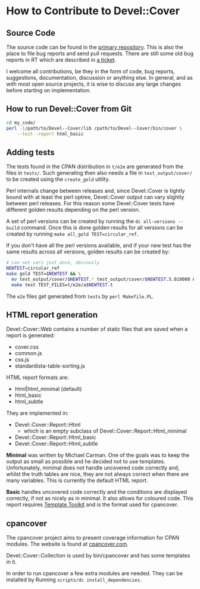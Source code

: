 # How to Contribute to Devel::Cover

## Source Code

The source code can be found in the [primary
repository](https://github.com/pjcj/Devel--Cover).  This is also the place to
file bug reports and send pull requests.  There are still some old bug reports
in RT which are described in [a
ticket](https://github.com/pjcj/Devel--Cover/issues/35).

I welcome all contributions, be they in the form of code, bug reports,
suggestions, documentation, discussion or anything else.  In general, and as
with most open source projects, it is wise to discuss any large changes before
starting on implementation.

## How to run Devel::Cover from Git

```sh
cd my_code/
perl -I/path/to/Devel--Cover/lib /path/to/Devel--Cover/bin/cover \
    --test -report html_basic
```

## Adding tests

The tests found in the CPAN distribution in `t/e2e` are generated from the
files in `tests/`.  Such generating then also needs a file in
`test_output/cover/` to be created using the `create_gold` utility.

Perl internals change between releases and, since Devel::Cover is tightly bound
with at least the perl optree, Devel::Cover output can vary slightly between
perl releases.  For this reason some Devel::Cover tests have different golden
results depending on the perl version.

A set of perl versions can be created by running the `dc all-versions --build`
command.  Once this is done golden results for all versions can be created by
running `make all_gold TEST=circular_ref`.

If you don't have all the perl versions available, and if your new test has the
same results across all versions, golden results can be created by:

```sh
# can set vars just once, obviously
NEWTEST=circular_ref
make gold TEST=$NEWTEST && \
  mv test_output/cover/$NEWTEST.* test_output/cover/$NEWTEST.5.010000 && \
  make test TEST_FILES=t/e2e/a$NEWTEST.t
```

The `e2e` files get generated from `tests` by `perl Makefile.PL`.

## HTML report generation

Devel::Cover::Web contains a number of static files that are saved when a
report is generated:

- cover.css
- common.js
- css.js
- standardista-table-sorting.js

HTML report formats are:

- html|html_minimal (default)
- html_basic
- html_subtle

They are implemented in:

- Devel::Cover::Report::Html
  - which is an empty subclass of Devel::Cover::Report::Html_minimal
- Devel::Cover::Report::Html_basic
- Devel::Cover::Report::Html_subtle

**Minimal** was written by Michael Carman.  One of the goals was to keep the
output as small as possible and he decided not to use templates.
Unfortunately, minimal does not handle uncovered code correctly and, whilst the
truth tables are nice, they are not always correct when there are many
variables.  This is currently the default HTML report.

**Basic** handles uncovered code correctly and the conditions are displayed
correctly, if not as nicely as in minimal.  It also allows for coloured code.
This report requires [Template Toolkit](https://metacpan.org/pod/Template) and
is the format used for cpancover.

## cpancover

The cpancover project aims to present coverage information for CPAN modules.
The website is found at [cpancover.com](http://cpancover.com/).

Devel::Cover::Collection is used by bin/cpancover and has some templates in it.

In order to run cpancover a few extra modules are needed.  They can be
installed by Running `scripts/dc install_dependencies`.
